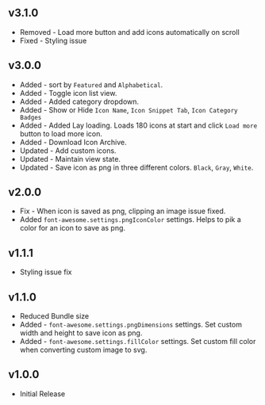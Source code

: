 ## v3.1.0

- Removed - Load more button and add icons automatically on scroll
- Fixed - Styling issue

## v3.0.0

- Added - sort by `Featured` and `Alphabetical`.
- Added - Toggle icon list view.
- Added - Added category dropdown.
- Added - Show or Hide `Icon Name`, `Icon Snippet Tab`, `Icon Category Badges`
- Added - Added Lay loading. Loads 180 icons at start and click `Load more` button to load more icon.
- Added - Download Icon Archive.
- Updated - Add custom icons.
- Updated - Maintain view state.
- Updated - Save icon as png in three different colors. `Black`, `Gray`, `White`.


## v2.0.0

- Fix - When icon is saved as png, clipping an image issue fixed.
- Added `font-awesome.settings.pngIconColor` settings. Helps to pik a color for an icon to save as png.

## v1.1.1

- Styling issue fix

## v1.1.0

- Reduced Bundle size
- Added - `font-awesome.settings.pngDimensions` settings. Set custom width and height to save icon as png.
- Added - `font-awesome.settings.fillColor` settings. Set custom fill color when converting custom image to svg.

## v1.0.0

- Initial Release
